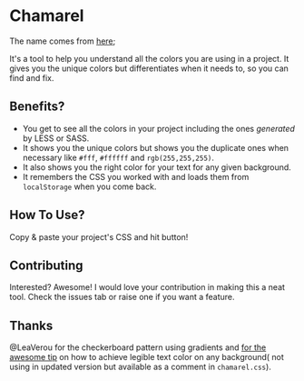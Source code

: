 # Chamarel
The name comes from [here](https://en.wikipedia.org/wiki/Chamarel);

It's a tool to help you understand all the colors you are using in a project. It gives you the unique colors but differentiates when it needs to, so you can find and fix.

## Benefits?
* You get to see all the colors in your project including the ones _generated_ by LESS or SASS.
* It shows you the unique colors but shows you the duplicate ones when necessary like `#fff`, `#ffffff` and `rgb(255,255,255)`.
* It also shows you the right color for your text for any given background.
* It remembers the CSS you worked with and loads them from `localStorage` when you come back. 

## How To Use?
Copy & paste your project's CSS and hit button!

## Contributing
Interested? Awesome! I would love your contribution in making this a neat tool. Check the issues tab or raise one if you want a feature.

## Thanks
@LeaVerou for the checkerboard pattern using gradients and [for the awesome tip](https://twitter.com/praveenpuglia/status/657251040538943489) on how to achieve legible text color on any background( not using in updated version but available as a comment in `chamarel.css`).
